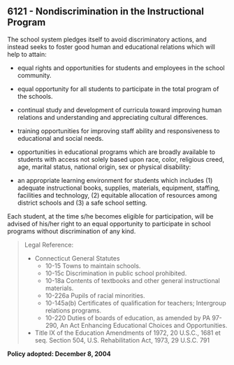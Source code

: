 ## 6121 - Nondiscrimination in the Instructional Program

The school system pledges itself to avoid discriminatory actions, and instead seeks to foster good human and educational relations which will help to attain:

*  equal rights and opportunities for students and employees in the school community.

*  equal opportunity for all students to participate in the total program of the schools.

*  continual study and development of curricula toward improving human relations and understanding and appreciating cultural differences.

*  training opportunities for improving staff ability and responsiveness to educational and social needs.

*  opportunities in educational programs which are broadly available to students with access not solely based upon race, color, religious creed, age, marital status, national origin, sex or physical disability:

*  an appropriate learning environment for students which includes (1) adequate instructional books, supplies, materials, equipment, staffing, facilities and technology, (2) equitable allocation of resources among district schools and (3) a safe school setting.

Each student, at the time s/he becomes eligible for participation, will be advised of his/her right to an equal opportunity to participate in school programs without discrimination of any kind.

> Legal Reference: 
> 
> * Connecticut General Statutes
>   * 10-15 Towns to maintain schools.
>   * 10-15c Discrimination in public school prohibited.
>   * 10-18a Contents of textbooks and other general instructional materials.
>   * 10-226a Pupils of racial minorities.
>   * 10-145a(b) Certificates of qualification for teachers; Intergroup relations programs.
>   * 10-220 Duties of boards of education, as amended by PA 97-290, An Act Enhancing Educational Choices and Opportunities.
> * Title IX of the Education Amendments of 1972, 20 U.S.C., 1681 et seq. Section 504, U.S. Rehabilitation Act, 1973, 29 U.S.C. 791

**Policy adopted:  December 8, 2004**


